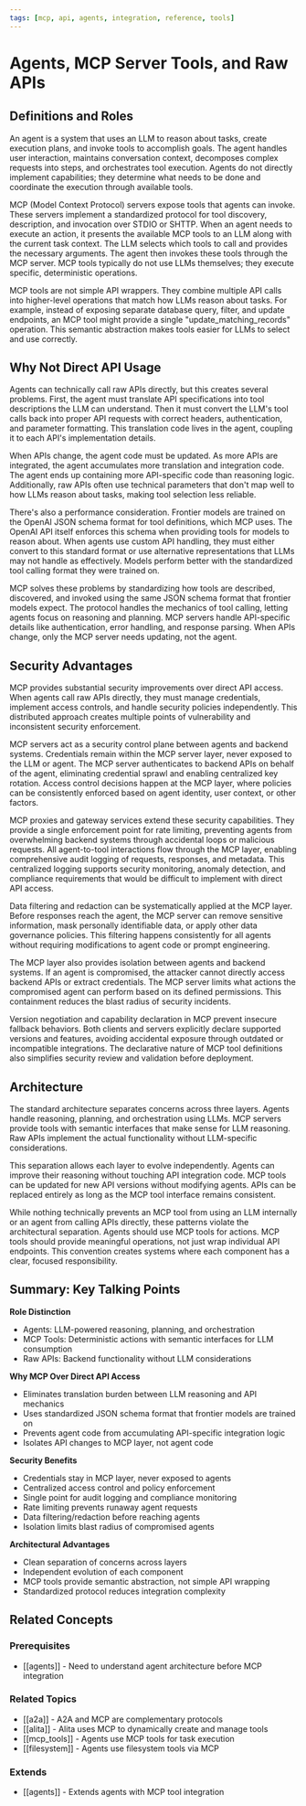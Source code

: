 ```yaml
---
tags: [mcp, api, agents, integration, reference, tools]
---
```

# Agents, MCP Server Tools, and Raw APIs

## Definitions and Roles

An agent is a system that uses an LLM to reason about tasks, create execution plans, and invoke tools to accomplish goals. The agent handles user interaction, maintains conversation context, decomposes complex requests into steps, and orchestrates tool execution. Agents do not directly implement capabilities; they determine what needs to be done and coordinate the execution through available tools.

MCP (Model Context Protocol) servers expose tools that agents can invoke. These servers implement a standardized protocol for tool discovery, description, and invocation over STDIO or SHTTP. When an agent needs to execute an action, it presents the available MCP tools to an LLM along with the current task context. The LLM selects which tools to call and provides the necessary arguments. The agent then invokes these tools through the MCP server. MCP tools typically do not use LLMs themselves; they execute specific, deterministic operations.

MCP tools are not simple API wrappers. They combine multiple API calls into higher-level operations that match how LLMs reason about tasks. For example, instead of exposing separate database query, filter, and update endpoints, an MCP tool might provide a single "update_matching_records" operation. This semantic abstraction makes tools easier for LLMs to select and use correctly.

## Why Not Direct API Usage

Agents can technically call raw APIs directly, but this creates several problems. First, the agent must translate API specifications into tool descriptions the LLM can understand. Then it must convert the LLM's tool calls back into proper API requests with correct headers, authentication, and parameter formatting. This translation code lives in the agent, coupling it to each API's implementation details.

When APIs change, the agent code must be updated. As more APIs are integrated, the agent accumulates more translation and integration code. The agent ends up containing more API-specific code than reasoning logic. Additionally, raw APIs often use technical parameters that don't map well to how LLMs reason about tasks, making tool selection less reliable.

There's also a performance consideration. Frontier models are trained on the OpenAI JSON schema format for tool definitions, which MCP uses. The OpenAI API itself enforces this schema when providing tools for models to reason about. When agents use custom API handling, they must either convert to this standard format or use alternative representations that LLMs may not handle as effectively. Models perform better with the standardized tool calling format they were trained on.

MCP solves these problems by standardizing how tools are described, discovered, and invoked using the same JSON schema format that frontier models expect. The protocol handles the mechanics of tool calling, letting agents focus on reasoning and planning. MCP servers handle API-specific details like authentication, error handling, and response parsing. When APIs change, only the MCP server needs updating, not the agent.

## Security Advantages

MCP provides substantial security improvements over direct API access. When agents call raw APIs directly, they must manage credentials, implement access controls, and handle security policies independently. This distributed approach creates multiple points of vulnerability and inconsistent security enforcement.

MCP servers act as a security control plane between agents and backend systems. Credentials remain within the MCP server layer, never exposed to the LLM or agent. The MCP server authenticates to backend APIs on behalf of the agent, eliminating credential sprawl and enabling centralized key rotation. Access control decisions happen at the MCP layer, where policies can be consistently enforced based on agent identity, user context, or other factors.

MCP proxies and gateway services extend these security capabilities. They provide a single enforcement point for rate limiting, preventing agents from overwhelming backend systems through accidental loops or malicious requests. All agent-to-tool interactions flow through the MCP layer, enabling comprehensive audit logging of requests, responses, and metadata. This centralized logging supports security monitoring, anomaly detection, and compliance requirements that would be difficult to implement with direct API access.

Data filtering and redaction can be systematically applied at the MCP layer. Before responses reach the agent, the MCP server can remove sensitive information, mask personally identifiable data, or apply other data governance policies. This filtering happens consistently for all agents without requiring modifications to agent code or prompt engineering.

The MCP layer also provides isolation between agents and backend systems. If an agent is compromised, the attacker cannot directly access backend APIs or extract credentials. The MCP server limits what actions the compromised agent can perform based on its defined permissions. This containment reduces the blast radius of security incidents.

Version negotiation and capability declaration in MCP prevent insecure fallback behaviors. Both clients and servers explicitly declare supported versions and features, avoiding accidental exposure through outdated or incompatible integrations. The declarative nature of MCP tool definitions also simplifies security review and validation before deployment.

## Architecture

The standard architecture separates concerns across three layers. Agents handle reasoning, planning, and orchestration using LLMs. MCP servers provide tools with semantic interfaces that make sense for LLM reasoning. Raw APIs implement the actual functionality without LLM-specific considerations.

This separation allows each layer to evolve independently. Agents can improve their reasoning without touching API integration code. MCP tools can be updated for new API versions without modifying agents. APIs can be replaced entirely as long as the MCP tool interface remains consistent.

While nothing technically prevents an MCP tool from using an LLM internally or an agent from calling APIs directly, these patterns violate the architectural separation. Agents should use MCP tools for actions. MCP tools should provide meaningful operations, not just wrap individual API endpoints. This convention creates systems where each component has a clear, focused responsibility.

## Summary: Key Talking Points

**Role Distinction**
- Agents: LLM-powered reasoning, planning, and orchestration
- MCP Tools: Deterministic actions with semantic interfaces for LLM consumption  
- Raw APIs: Backend functionality without LLM considerations

**Why MCP Over Direct API Access**
- Eliminates translation burden between LLM reasoning and API mechanics
- Uses standardized JSON schema format that frontier models are trained on
- Prevents agent code from accumulating API-specific integration logic
- Isolates API changes to MCP layer, not agent code

**Security Benefits**
- Credentials stay in MCP layer, never exposed to agents
- Centralized access control and policy enforcement
- Single point for audit logging and compliance monitoring
- Rate limiting prevents runaway agent requests
- Data filtering/redaction before reaching agents
- Isolation limits blast radius of compromised agents

**Architectural Advantages**
- Clean separation of concerns across layers
- Independent evolution of each component
- MCP tools provide semantic abstraction, not simple API wrapping
- Standardized protocol reduces integration complexity

## Related Concepts

### Prerequisites
- [[agents]] - Need to understand agent architecture before MCP integration

### Related Topics
- [[a2a]] - A2A and MCP are complementary protocols
- [[alita]] - Alita uses MCP to dynamically create and manage tools
- [[mcp_tools]] - Agents use MCP tools for task execution
- [[filesystem]] - Agents use filesystem tools via MCP

### Extends
- [[agents]] - Extends agents with MCP tool integration